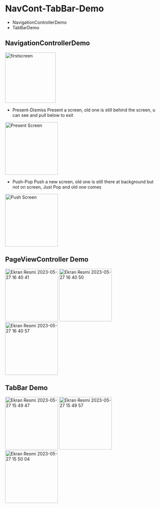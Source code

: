 # NavCont-TabBar-Demo
- NavigationControllerDemo
- TabBarDemo

## NavigationControllerDemo
<img width="163" alt="firstscreen" src="https://github.com/mesutgdk/NavCont-TabBar-Demo/assets/112901255/f19193f4-dfe8-49bc-bc28-1bee18fb492c">

* Present-Dismiss
Present a screen, old one is still behind the screen, u can see and pull below to exit
<img width="170" alt="Present Screen" src="https://github.com/mesutgdk/NavCont-TabBar-Demo/assets/112901255/e3eb88f1-dba8-420c-bedf-7223381537f8">

* Push-Pop
Push a new screen, old one is still there at background but not on screen,
Just Pop and old one comes
<img width="170" alt="Push Screen" src="https://github.com/mesutgdk/NavCont-TabBar-Demo/assets/112901255/f187dde9-e17f-4461-ae74-1f76849c9fd9">

## PageViewController Demo

<img width="170" alt="Ekran Resmi 2023-05-27 16 40 41" src="https://github.com/mesutgdk/NavCont-TabBar-Demo/assets/112901255/f86a852f-a883-4f14-88fe-882bfeb13b51">
<img width="170" alt="Ekran Resmi 2023-05-27 16 40 50" src="https://github.com/mesutgdk/NavCont-TabBar-Demo/assets/112901255/e70a42fa-c526-4d7e-b1d2-948a1c8813f4">
<img width="170" alt="Ekran Resmi 2023-05-27 16 40 57" src="https://github.com/mesutgdk/NavCont-TabBar-Demo/assets/112901255/c05874ed-f885-47a9-beb1-6176b83829ee">


## TabBar Demo

<img width="170" alt="Ekran Resmi 2023-05-27 15 49 47" src="https://github.com/mesutgdk/NavCont-TabBar-Demo/assets/112901255/f3ec3f9a-e6df-4dc9-9e92-c607c3ed1366">
<img width="170" alt="Ekran Resmi 2023-05-27 15 49 57" src="https://github.com/mesutgdk/NavCont-TabBar-Demo/assets/112901255/eae50a2e-bb28-4139-b8b9-603dd0d13b4f">
<img width="170" alt="Ekran Resmi 2023-05-27 15 50 04" src="https://github.com/mesutgdk/NavCont-TabBar-Demo/assets/112901255/9cd02b81-b87c-4a4c-b337-72cdc2577608">


